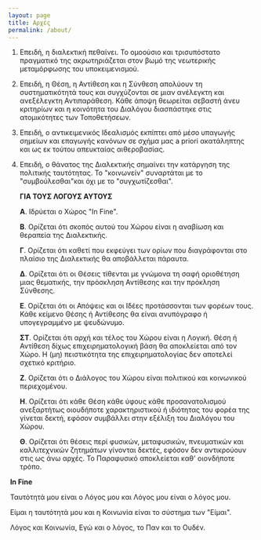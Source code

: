 ```yaml
---
layout: page
title: Αρχές
permalink: /about/
---
```

1. Επειδή, η διαλεκτική πεθαίνει. Το ομοούσιο και τρισυπόστατο πραγματικό της ακρωτηριάζεται στον βωμό της νεωτερικής μεταμόρφωσης του υποκειμενισμού.

2. Επειδή, η Θέση, η Αντίθεση και η Σύνθεση απολύουν τη συστηματικότητά τους και συγχύζονται σε μιαν ανέλεγκτη και ανεξέλεγκτη Αντιπαράθεση. Κάθε άποψη θεωρείται σεβαστή άνευ κριτηρίων και η κοινότητα του Διαλόγου διασπάστηκε στις ατομικότητες των Τοποθετήσεων.

3. Επειδή, ο αντικειμενικός Ιδεαλισμός εκπίπτει από μέσο υπαγωγής σημείων και επαγωγής κανόνων σε σχήμα μας a priori ακατάληπτης και ως εκ τούτου απευκταίας αιθεροβασίας. 

4. Επειδή, ο θάνατος της Διαλεκτικής σημαίνει την κατάργηση της πολιτικής ταυτότητας. Το "κοινωνείν" συναρτάται με το "συμβούλεσθαι"και όχι με το "συγχωτίζεσθαι".

   **ΓΙΑ ΤΟΥΣ ΛΟΓΟΥΣ ΑΥΤΟΥΣ**

   **Α**. Ιδρύεται ο Χώρος "In Fine".

   **B**. Ορίζεται ότι σκοπός αυτού του Χώρου είναι η αναβίωση και θεραπεία της Διαλεκτικής.

   **Γ**. Ορίζεται ότι καθετί που εκφεύγει των ορίων που διαγράφονται στο πλαίσιο της Διαλεκτικής θα αποβάλλεται πάραυτα.

   **Δ**. Ορίζεται ότι οι Θέσεις τίθενται με γνώμονα τη σαφή οριοθέτηση μιας θεματικής, την πρόσκληση Αντίθεσης και την πρόκληση Σύνθεσης.

   **Ε**. Ορίζεται ότι οι Απόψεις και οι Ιδέες προτάσσονται των φορέων τους. Κάθε κείμενο Θέσης ή Αντίθεσης θα είναι ανυπόγραφο ή υπογεγραμμένο με ψευδώνυμο.

   **ΣΤ**. Ορίζεται ότι αρχή και τέλος του Χώρου είναι η Λογική. Θέση ή Αντίθεση δίχως επιχειρηματολογική βάση θα αποκλείεται από τον Χώρο. Η (μη) πειστικότητα της επιχειρηματολογίας δεν αποτελεί σχετικό κριτήριο.

   **Ζ**. Ορίζεται ότι ο Διάλογος του Χώρου είναι πολιτικού και κοινωνικού περιεχομένου.

   **Η**. Ορίζεται ότι κάθε Θέση κάθε ύφους κάθε προσανατολισμού ανεξαρτήτως οιουδήποτε χαρακτηριστικού ή ιδιότητας του φορέα της γίνεται δεκτή, εφόσον συμβάλλει στην εξέλιξη του Διαλόγου του Χώρου.

   **Θ**. Ορίζεται ότι θέσεις περί φυσικών, μεταφυσικών, πνευματικών και καλλιτεχνικών ζητημάτων γίνονται δεκτές, εφόσον δεν αντικρούουν στις ως άνω αρχές. Το Παραφυσικό αποκλείεται καθ' οιονδήποτε τρόπο.

​                 **In Fine** 

​                 Ταυτότητά μου είναι ο Λόγος μου και Λόγος μου είναι ο λόγος μου.

​                 Είμαι η ταυτότητά μου και η Κοινωνία είναι το σύστημα των "Είμαι".

​                 Λόγος και Κοινωνία, Εγώ και ο λόγος, το Παν και το Ουδέν. 
